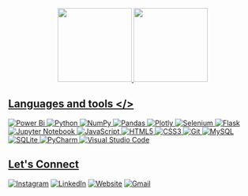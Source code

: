 


<div align="center">
  <a href="https://github.com/mardenmnt">
    <img height="150em" src="https://github-readme-streak-stats.herokuapp.com/?user=mardenmnt&theme=algolia&hide_border=false"/>
  <!--<img height="150em" src="https://github-readme-stats.vercel.app/api?username=mardenmnt&show_icons=false&theme=dark&include_all_commits=true&count_private=true"/>-->
  <img height="150em" src="https://github-readme-stats.vercel.app/api/top-langs/?username=mardenmnt&layout=compact&langs_count=7&theme=dark"/>
</div>
  
<!--<div style="display: inline_block"><br>
    <img align="center" alt="Marden-Python" height="30" width="40" src="https://raw.githubusercontent.com/devicons/devicon/master/icons/python/python-original.svg">
  <img align="center" alt="Marden-HTML" height="30" width="40" src="https://raw.githubusercontent.com/devicons/devicon/master/icons/html5/html5-original.svg">
  <img align="center" alt="Marden-CSS" height="30" width="40" src="https://raw.githubusercontent.com/devicons/devicon/master/icons/css3/css3-original.svg">
  <img align="center" alt="Marden-JavaScript" height="30" width="40" src="https://raw.githubusercontent.com/devicons/devicon/master/icons/javascript/javascript-original.svg">
  <img align="center" alt="Marden-Mysql" height="30" width="40" src="https://raw.githubusercontent.com/devicons/devicon/master/icons/mysql/mysql-original.svg">
  <img align="center" alt="Marden-Android" height="30" width="40" src="https://raw.githubusercontent.com/devicons/devicon/master/icons/android/android-original.svg">
  <img align="center" alt="Marden-Apple" height="30" width="40" src="https://raw.githubusercontent.com/devicons/devicon/master/icons/apple/apple-original.svg">
</div>-->
  
  ## Languages and tools  </>
  
![Power Bi](https://img.shields.io/badge/power_bi-F2C811?style=for-the-badge&logo=powerbi&logoColor=black)
![Python](https://img.shields.io/badge/python-05122A?style=for-the-badge&logo=python&logoColor=ffdd54)
![NumPy](https://img.shields.io/badge/numpy-05122A.svg?style=for-the-badge&logo=numpy&logoColor=white)
![Pandas](https://img.shields.io/badge/pandas-05122A.svg?style=for-the-badge&logo=pandas&logoColor=white)
![Plotly](https://img.shields.io/badge/Plotly-05122A.svg?style=for-the-badge&logo=plotly&logoColor=white)
![Selenium](https://img.shields.io/badge/selenium-05122A.svg?style=for-the-badge&logo=selenium&logoColor=white)
![Flask](https://img.shields.io/badge/flask-05122A.svg?style=for-the-badge&logo=flask&logoColor=white)
![Jupyter Notebook](https://img.shields.io/badge/jupyter-05122A.svg?style=for-the-badge&logo=jupyter&logoColor=white)
![JavaScript](https://img.shields.io/badge/javascript-05122A.svg?style=for-the-badge&logo=javascript&logoColor=%23F7DF1E)
![HTML5](https://img.shields.io/badge/html5-05122A.svg?style=for-the-badge&logo=html5&logoColor=white)
![CSS3](https://img.shields.io/badge/css3-05122A.svg?style=for-the-badge&logo=css3&logoColor=white)
![Git](https://img.shields.io/badge/git-05122A.svg?style=for-the-badge&logo=git&logoColor=white)
![MySQL](https://img.shields.io/badge/mysql-05122A.svg?style=for-the-badge&logo=mysql&logoColor=white)
![SQLite](https://img.shields.io/badge/sqlite-05122A.svg?style=for-the-badge&logo=sqlite&logoColor=white)
![PyCharm](https://img.shields.io/badge/pycharm-05122A?style=for-the-badge&logo=pycharm&logoColor=black&color=black&labelColor=green)
![Visual Studio Code](https://img.shields.io/badge/Visual%20Studio%20Code-05122A.svg?style=for-the-badge&logo=visual-studio-code&logoColor=white)

  ## Let's Connect
  
[![Instagram](https://img.shields.io/badge/Instagram-%23E4405F.svg?style=for-the-badge&logo=Instagram&logoColor=white)](https://instagram.com/marden_mnt) 
[![LinkedIn](https://img.shields.io/badge/linkedin-%230077B5.svg?style=for-the-badge&logo=linkedin&logoColor=white)](https://linkedin.com/in/mardenmnt)
[![Website](https://img.shields.io/badge/Website-%231DA1F2.svg?style=for-the-badge&logo=Website&color=white&logoColor=black)](https://mardenmnt.github.io)
[![Gmail](https://img.shields.io/badge/Gmail-D14836?style=for-the-badge&logo=gmail&logoColor=white)](mailto:marden.mnt@gmail.com)

  
  
<!--<div> 
  <a href="https://instagram.com/marden_mnt" target="_blank"><img src="https://img.shields.io/badge/Instagram-E4405F?style=for-the-badge&logo=instagram&logoColor=white" target="_blank"></a>
  <a href = "mailto:marden.mnt@gmail.com"><img src="https://img.shields.io/badge/Gmail-D14836?style=for-the-badge&logo=gmail&logoColor=white" target="_blank"></a>
  <a href="https://www.linkedin.com/in/mardenmnt" target="_blank"><img src="https://img.shields.io/badge/LinkedIn-0077B5?style=for-the-badge&logo=linkedin&logoColor=white" target="_blank"></a>
  <a href="https://mardenmnt.github.io/" target="_blank"><img src="https://img.shields.io/badge/website-000000?style=for-the-badge&logo=About.me&logoColor=white" target="_blank"></a>

 
</div>-->
